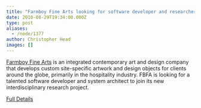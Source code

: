 ```yaml
---
title: "Farmboy Fine Arts looking for software developer and researcher"
date: 2010-08-29T19:34:00.000Z
type: post
aliases:
  - /node/1377
author: Christopher Head
images: []
---
```


<div class="field field-name-body field-type-text-with-summary field-label-hidden"><div class="field-items"><div class="field-item even"><p><a href="http://farmboyfinearts.com">Farmboy Fine Arts</a> is an integrated contemporary art and design company that develops custom site-specific artwork and design objects for clients around the globe, primarily in the hospitality industry. FBFA is looking for a talented software developer and system architect to join its new interdisciplinary research project.</p>
<p><a href="/files/20100829_fbfa.pdf">Full Details</a></p>
</div></div></div>    <footer>
          </footer>
